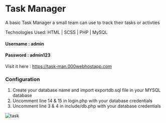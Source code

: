 # Task Manager
 A basic Task Manager a small team can use to track their tasks or activties
 
Technologies Used: HTML | SCSS | PHP | MySQL

#### Username : admin
#### Password : admin123

Visit it here : https://task-man.000webhostapp.com

### Configuration
1. Create your database name and import exportdb.sql file in your MYSQL database
1. Uncomment line 14 & 15 in login.php with your database credentials
2. Uncomment line 3 & 4 in include/db.php with your database credentials

![task](https://user-images.githubusercontent.com/67514352/126036247-1cb86804-ff77-4a76-9809-d59b0d707fef.PNG)



